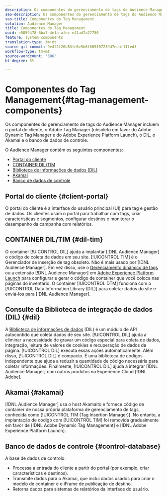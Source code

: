 ```yaml
---
description: Os componentes do gerenciamento de tags do Audience Manager incluem o portal do cliente, o Adobe Tag Manager (obsoleto em favor do Adobe Dynamic Tag Manager e do Adobe Experience Platform Launch), o DIL, o Akamai e o banco de dados de controle.
seo-description: Os componentes do gerenciamento de tags do Audience Manager incluem o portal do cliente, o Adobe Tag Manager (obsoleto em favor do Adobe Dynamic Tag Manager e do Adobe Experience Platform Launch), o DIL, o Akamai e o banco de dados de controle.
seo-title: Componentes do Tag Management
solution: Audience Manager
title: Componentes do Tag Management
uuid: e5059478-6ba7-4e1a-afec-e41ad7a27750
feature: system components
translation-type: tm+mt
source-git-commit: 9e4f2f26b83fe6e5b6f669107239d7edaf11fed3
workflow-type: tm+mt
source-wordcount: '386'
ht-degree: 5%

---
```



# Componentes do Tag Management{#tag-management-components}

Os componentes do gerenciamento de tags do Audience Manager incluem o portal do cliente, o Adobe Tag Manager (obsoleto em favor do Adobe Dynamic Tag Manager e do Adobe Experience Platform Launch), o DIL, o Akamai e o banco de dados de controle.

<!-- 

c_comptag.xml

 -->

O Audience Manager contém os seguintes componentes:

* [Portal do cliente](../../reference/system-components/components-tag-management.md#client-portal)
* [CONTAINER DIL/TIM](../../reference/system-components/components-tag-management.md#dil-tim)
* [Biblioteca de informações de dados (DIL)](../../reference/system-components/components-tag-management.md#dil)
* [Akamai](../../reference/system-components/components-tag-management.md#akamai)
* [Banco de dados de controle](../../reference/system-components/components-tag-management.md#control-database)

## Portal do cliente {#client-portal}

O portal do cliente é a interface do usuário principal (UI) para tag e gestão de dados. Os clientes usam o portal para trabalhar com tags, criar características e segmentos, configurar destinos e monitorar o desempenho da campanha com relatórios.

## CONTAINER DIL/TIM {#dil-tim}

O container [!UICONTROL DIL] ajuda a implantar [!DNL Audience Manager] o código de coleta de dados em seu site. [!UICONTROL TIM] é o Gerenciador de inserção de tag obsoleto. Não é mais usado por [!DNL Audience Manager]. Em vez disso, use o [Gerenciamento dinâmico de tags](https://docs.adobe.com/content/help/pt-BR/dtm/using/dtm-home.html) ou a extensão [!DNL Audience Manager] em [Adobe Experience Platform Launch](https://docs.adobelaunch.com/extension-reference/web/adobe-audience-manager-extension) para configurar e gerar o código de container que você coloca nas páginas do inventário. O container [!UICONTROL DTM] funciona com o [!UICONTROL Data Information Library (DIL)] para coletar dados do site e enviá-los para [!DNL Audience Manager].

## Consulte da Biblioteca de integração de dados (DIL) {#dil}

A [Biblioteca de informações de dados](../../dil/dil-overview.md) (DIL) é um módulo de API autocontido que coleta dados de seu site. [!UICONTROL DIL] ajuda a eliminar a necessidade de gravar um código especial para coleta de dados, integração, leitura de valores de cookies e recuperação de dados da página. [!UICONTROL DIL] executa essas ações automaticamente. Além disso, [!UICONTROL DIL] é compacto. É uma biblioteca de códigos independente que ajuda a reduzir a quantidade de código necessária para coletar informações. Finalmente, [!UICONTROL DIL] ajuda a integrar [!DNL Audience Manager] com outros produtos no Experience Cloud [!DNL Adobe].

## Akamai {#akamai}

[!DNL Audience Manager] usa o host  [](https://www.akamai.com/html/about/index.html) Akamaito e fornece código de container de nossa própria plataforma de gerenciamento de tags, conhecida como  [!UICONTROL TIM (Tag Insertion Manager)]. No entanto, a implantação de código com [!UICONTROL TIM] foi removida gradualmente em favor de [!DNL Adobe Dynamic Tag Management] e [!DNL Adobe Experience Platform Launch].

## Banco de dados de controle {#control-database}

A base de dados de controlo:

* Processa a entrada do cliente a partir do portal (por exemplo, criar características e destinos).
* Transmite dados para o Akamai, que inclui dados usados para criar o modelo de container e o iFrame de publicação de destino.
* Retorna dados para sistemas de relatórios da interface do usuário.

